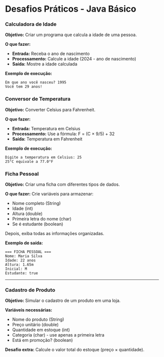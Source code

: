 # Desafios Práticos - Java Básico

### Calculadora de Idade

**Objetivo:** Criar um programa que calcula a idade de uma pessoa.

**O que fazer:**

- **Entrada:** Receba o ano de nascimento
- **Processamento:** Calcule a idade (2024 - ano de nascimento)
- **Saída:** Mostre a idade calculada

**Exemplo de execução:**

```
Em que ano você nasceu? 1995
Você tem 29 anos!
```

### Conversor de Temperatura

**Objetivo:** Converter Celsius para Fahrenheit.

**O que fazer:**

- **Entrada:** Temperatura em Celsius
- **Processamento:** Use a fórmula: F = (C × 9/5) + 32
- **Saída:** Temperatura em Fahrenheit

**Exemplo de execução:**

```
Digite a temperatura em Celsius: 25
25°C equivale a 77.0°F
```

### Ficha Pessoal

**Objetivo:** Criar uma ficha com diferentes tipos de dados.

**O que fazer:**
Crie variáveis para armazenar:

- Nome completo (String)
- Idade (int)
- Altura (double)
- Primeira letra do nome (char)
- Se é estudante (boolean)

Depois, exiba todas as informações organizadas.

**Exemplo de saída:**

```
=== FICHA PESSOAL ===
Nome: Maria Silva
Idade: 22 anos
Altura: 1.65m
Inicial: M
Estudante: true
```

---

### Cadastro de Produto

**Objetivo:** Simular o cadastro de um produto em uma loja.

**Variáveis necessárias:**

- Nome do produto (String)
- Preço unitário (double)
- Quantidade em estoque (int)
- Categoria (char) - use apenas a primeira letra
- Está em promoção? (boolean)

**Desafio extra:** Calcule o valor total do estoque (preço × quantidade).